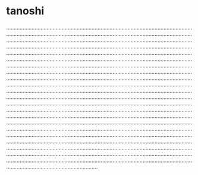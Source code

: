 # tanoshi

.....................................................................................................................................................................................................................................................................................................................................................................................................................................................................................................................................................................................................................................................................................................................................................................................................................................................................................................................................................................................................................................................................................................................................................................................................................................................................................................................................................................................................................................................................................................................................................................................................................................................................................................................................................................................................................................................................................................................................................................................................................................................................................................................................................................................................................................................................................................................................................................................................................................................................................................................................................................................................................................................................................................................................................................................................................................................................................................